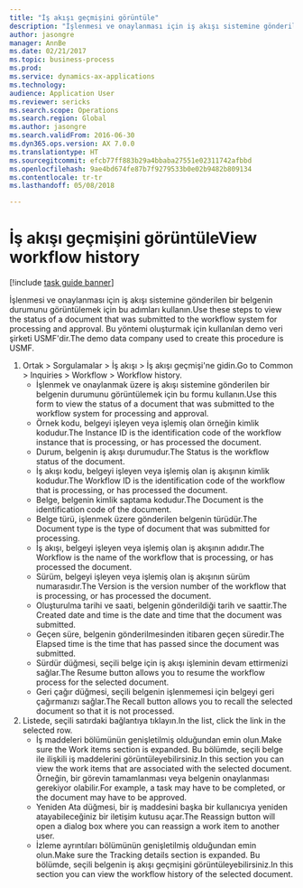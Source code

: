 ```yaml
--- 
title: "İş akışı geçmişini görüntüle"
description: "İşlenmesi ve onaylanması için iş akışı sistemine gönderilen bir belgenin durumunu görüntülemek için bu adımları kullanın."
author: jasongre
manager: AnnBe
ms.date: 02/21/2017
ms.topic: business-process
ms.prod: 
ms.service: dynamics-ax-applications
ms.technology: 
audience: Application User
ms.reviewer: sericks
ms.search.scope: Operations
ms.search.region: Global
ms.author: jasongre
ms.search.validFrom: 2016-06-30
ms.dyn365.ops.version: AX 7.0.0
ms.translationtype: HT
ms.sourcegitcommit: efcb77ff883b29a4bbaba27551e02311742afbbd
ms.openlocfilehash: 9ae4bd674fe87b7f9279533b0e02b9482b809134
ms.contentlocale: tr-tr
ms.lasthandoff: 05/08/2018

---
```

# <a name="view-workflow-history"></a><span data-ttu-id="4aabf-103">İş akışı geçmişini görüntüle</span><span class="sxs-lookup"><span data-stu-id="4aabf-103">View workflow history</span></span>

[!include [task guide banner](../../includes/task-guide-banner.md)]

<span data-ttu-id="4aabf-104">İşlenmesi ve onaylanması için iş akışı sistemine gönderilen bir belgenin durumunu görüntülemek için bu adımları kullanın.</span><span class="sxs-lookup"><span data-stu-id="4aabf-104">Use these steps to view the status of a document that was submitted to the workflow system for processing and approval.</span></span> <span data-ttu-id="4aabf-105">Bu yöntemi oluşturmak için kullanılan demo veri şirketi USMF'dir.</span><span class="sxs-lookup"><span data-stu-id="4aabf-105">The demo data company used to create this procedure is USMF.</span></span>

1. <span data-ttu-id="4aabf-106">Ortak > Sorgulamalar > İş akışı > İş akışı geçmişi'ne gidin.</span><span class="sxs-lookup"><span data-stu-id="4aabf-106">Go to Common > Inquiries > Workflow > Workflow history.</span></span>
    * <span data-ttu-id="4aabf-107">İşlenmek ve onaylanmak üzere iş akışı sistemine gönderilen bir belgenin durumunu görüntülemek için bu formu kullanın.</span><span class="sxs-lookup"><span data-stu-id="4aabf-107">Use this form to view the status of a document that was submitted to the workflow system for processing and approval.</span></span>  
    * <span data-ttu-id="4aabf-108">Örnek kodu,      belgeyi işleyen veya işlemiş olan örneğin kimlik kodudur.</span><span class="sxs-lookup"><span data-stu-id="4aabf-108">The Instance ID is      the identification code of the workflow instance that is processing, or has processed the document.</span></span>  
    * <span data-ttu-id="4aabf-109">Durum, belgenin iş akışı durumudur.</span><span class="sxs-lookup"><span data-stu-id="4aabf-109">The Status is the workflow status of the document.</span></span>  
    * <span data-ttu-id="4aabf-110">İş akışı kodu, belgeyi işleyen veya işlemiş olan iş akışının kimlik kodudur.</span><span class="sxs-lookup"><span data-stu-id="4aabf-110">The Workflow ID is the identification code of the workflow that is processing, or has processed the document.</span></span>  
    * <span data-ttu-id="4aabf-111">Belge, belgenin kimlik saptama kodudur.</span><span class="sxs-lookup"><span data-stu-id="4aabf-111">The Document is the identification code of the document.</span></span>  
    * <span data-ttu-id="4aabf-112">Belge türü, işlenmek üzere gönderilen belgenin türüdür.</span><span class="sxs-lookup"><span data-stu-id="4aabf-112">The Document type is the type of document that was submitted for processing.</span></span>  
    * <span data-ttu-id="4aabf-113">İş akışı, belgeyi işleyen veya işlemiş olan iş akışının adıdır.</span><span class="sxs-lookup"><span data-stu-id="4aabf-113">The Workflow is the name of the workflow that is processing, or has processed the document.</span></span>  
    * <span data-ttu-id="4aabf-114">Sürüm, belgeyi işleyen veya işlemiş olan iş akışının sürüm numarasıdır.</span><span class="sxs-lookup"><span data-stu-id="4aabf-114">The Version is the version number of the workflow that is processing, or has processed the document.</span></span>  
    * <span data-ttu-id="4aabf-115">Oluşturulma tarihi ve saati, belgenin gönderildiği tarih ve saattir.</span><span class="sxs-lookup"><span data-stu-id="4aabf-115">The Created date and time is the date and time that the document was submitted.</span></span>  
    * <span data-ttu-id="4aabf-116">Geçen süre, belgenin gönderilmesinden itibaren geçen süredir.</span><span class="sxs-lookup"><span data-stu-id="4aabf-116">The Elapsed time is the time that has passed since the document was submitted.</span></span>  
    * <span data-ttu-id="4aabf-117">Sürdür düğmesi, seçili belge için iş akışı işleminin devam ettirmenizi sağlar.</span><span class="sxs-lookup"><span data-stu-id="4aabf-117">The Resume button allows you to resume the workflow process for the selected document.</span></span>  
    * <span data-ttu-id="4aabf-118">Geri çağır düğmesi, seçili belgenin işlenmemesi için belgeyi geri çağırmanızı sağlar.</span><span class="sxs-lookup"><span data-stu-id="4aabf-118">The Recall button allows you to recall the selected document so that it is not processed.</span></span>   
2. <span data-ttu-id="4aabf-119">Listede, seçili satırdaki bağlantıya tıklayın.</span><span class="sxs-lookup"><span data-stu-id="4aabf-119">In the list, click the link in the selected row.</span></span>
    * <span data-ttu-id="4aabf-120">İş maddeleri bölümünün genişletilmiş olduğundan emin olun.</span><span class="sxs-lookup"><span data-stu-id="4aabf-120">Make sure the Work items section is expanded.</span></span>    <span data-ttu-id="4aabf-121">Bu bölümde, seçili belge ile ilişkili iş maddelerini görüntüleyebilirsiniz.</span><span class="sxs-lookup"><span data-stu-id="4aabf-121">In this section you can view the work items that are associated with the selected document.</span></span> <span data-ttu-id="4aabf-122">Örneğin, bir görevin tamamlanması veya belgenin onaylanması gerekiyor olabilir.</span><span class="sxs-lookup"><span data-stu-id="4aabf-122">For example, a task may have to be completed, or the document may have to be approved.</span></span>  
    * <span data-ttu-id="4aabf-123">Yeniden Ata düğmesi, bir iş maddesini başka bir kullanıcıya yeniden atayabileceğiniz bir iletişim kutusu açar.</span><span class="sxs-lookup"><span data-stu-id="4aabf-123">The Reassign button will open a dialog box where you can reassign a work item to another user.</span></span>  
    * <span data-ttu-id="4aabf-124">İzleme ayrıntıları bölümünün genişletilmiş olduğundan emin olun.</span><span class="sxs-lookup"><span data-stu-id="4aabf-124">Make sure the Tracking details section is expanded.</span></span>    <span data-ttu-id="4aabf-125">Bu bölümde, seçili belgenin iş akışı geçmişini görüntüleyebilirsiniz.</span><span class="sxs-lookup"><span data-stu-id="4aabf-125">In this section you can view the workflow history of the selected document.</span></span>  


